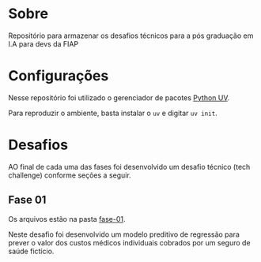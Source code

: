 # Sobre
Repositório para armazenar os desafios técnicos para a pós graduação em I.A para devs da FIAP

# Configurações

Nesse repositório foi utilizado o gerenciador de pacotes [Python UV](https://docs.astral.sh/uv/).

Para reproduzir o ambiente, basta instalar o `uv` e digitar `uv init`.

# Desafios

AO final de cada uma das fases foi desenvolvido um desafio técnico (tech challenge) conforme seções a seguir.

## Fase 01

Os arquivos estão na pasta [fase-01](fase-01).

Neste desafio foi desenvolvido um modelo preditivo de regressão para prever o valor dos custos médicos individuais cobrados por um seguro de saúde fictício.
 
